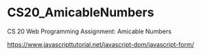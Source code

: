 # CS20_AmicableNumbers
CS 20 Web Programming Assignment: Amicable Numbers


https://www.javascripttutorial.net/javascript-dom/javascript-form/ 
